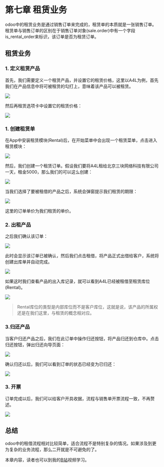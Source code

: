 # 第七章 租赁业务

odoo中的租赁业务是通过销售订单来完成的，租赁单的本质就是一张销售订单。租赁单与销售订单的区别在于销售订单对象(sale.order)中有一个字段is_rental_order来标识，该订单是否为租赁订单。

## 租赁业务

### 1. 定义租赁产品

首先，我们需要定义一个租赁产品，并设置它的租赁价格，这里以A4L为例，首先我们在产品信息中将可被租赁的勾打上，意味着该产品可以被租赁。

![](images/38.png)

然后再租赁选项卡中设置它的租赁价格：

![](images/39.png)

### 1. 创建租赁单

在App中安装租赁模块(Rental)后，在开始菜单中会出现一个租赁菜单，点击进入租赁模块：

![](images/36.png)

然后，我们创建一个租赁订单。假设我们要将A4L租给北京三块网络科技有限公司一天，租金5000，那么我们的可以这么创建：

![](images/37.png)

当我们选择了要被租借的产品之后，系统会弹窗提示我们租赁的期限：

![](images/40.png)

这里的订单单价为我们租赁的单价。

### 2. 出租产品

之后我们确认该订单：

![](images/41.png)

此时会显示该订单已被确认，然后我们点击租借，将产品正式出借给客户，系统将创建出库单并自动完成。

![](images/42.png)

如果这时我们查看产品的出入库记录，就可以看到A4L已经被租借至租赁库位(Rental)。

![](images/43.png)

> Rental库位的类型是内部库位而不是客户库位，这就是说，该产品的所属权还是在我们这里，与租赁的概念相对应。

### 3.归还产品

当客户归还产品之后，我们在此订单中操作归还按钮，将产品归还到仓库中。点击归还按钮，弹出归还向导页面：

![](images/44.png)

确认归还以后，我们可以看到订单的状态已经变为已归还：

![](images/45.png)


### 3. 开票

订单完成以后，我们可以给客户开具收据，流程与销售单开票流程一致，不再赘述。

![](images/46.png)

## 总结

odoo中的租借流程相对比较简单，适合流程不是特别复杂的情况。如果涉及到更为复杂的业务流程，那么二开就是不可避免的了。

本章内容，读者也可以到我的[B站](https://www.bilibili.com/video/BV1Bb4y1b7wf)视频学习。